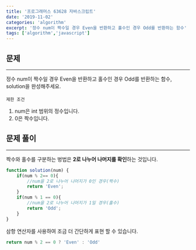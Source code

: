 ```yaml
---
title: '프로그래머스 63628 자바스크립트'
date: '2019-11-02'
categories: 'algorithm'
excerpt: '정수 num이 짝수일 경우 Even을 반환하고 홀수인 경우 Odd를 반환하는 함수'
tags: ['algorithm','javascript']
---
```


## 문제
---
정수 num이 짝수일 경우 Even을 반환하고 홀수인 경우 Odd를 반환하는 함수, solution을 완성해주세요. 
<br>
<br>
`제한 조건`

1. num은 int 범위의 정수입니다.
2. 0은 짝수입니다.

## 문제 풀이
---

짝수와 홀수를 구분하는 벙법은 **2로 나누어 나머지를 확인**하는 것입니다.

~~~javascript
function solution(num) {
    if(num % 2== 0){
        //num을 2로 나누어 나머지가 0인 경우(짝수)
        return 'Even';
    }
    if(num % 1 == 0){
        //num을 2로 나누어 나머지가 1일 경우(홀수)
        return 'Odd';
    }
}
~~~

삼항 연산자를 사용하여 조금 더 간단하게 표현 할 수 있습니다.

~~~javascript
return num % 2 == 0 ? 'Even' : 'Odd'
~~~